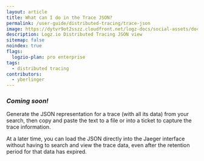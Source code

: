 ```yaml
---
layout: article
title: What can I do in the Trace JSON?
permalink: /user-guide/distributed-tracing/trace-json
image: https://dytvr9ot2sszz.cloudfront.net/logz-docs/social-assets/docs-social.jpg
description: Logz.io Distributed Tracing JSON view
sitemap: false 
noindex: true
flags:
  logzio-plan: pro enterprise
tags:
  - distributed tracing
contributors:
  - yberlinger
---
```

### **_Coming soon!_**

Generate the JSON representation for a trace (with all its data) from your search, then copy and paste the text to a file or into a ticket to capture the trace information. 

At a later time, you can load the JSON directly into the Jaeger interface without having to search and view the trace data, even after the retention period for that data has expired. 

